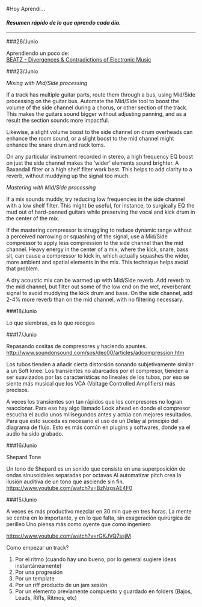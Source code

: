 #Hoy Aprendí...   

#### *Resumen rápido de lo que aprendo cada día.*
----------------


###26/Junio 

Aprendiendo un poco de:    
[BEATZ - Divergences & Contradictions of Electronic Music ](http://vimeo.com/97549389)  

###23/Junio  

*Mixing with Mid/Side processing*

If a track has multiple guitar parts, route them through a bus, using Mid/Side processing on the guitar bus. Automate the Mid/Side tool to boost the volume of the side channel during a chorus, or other section of the track. This makes the guitars sound bigger without adjusting panning, and as a result the section sounds more impactful.  

Likewise, a slight volume boost to the side channel on drum overheads can enhance the room sound, or a slight boost to the mid channel might enhance the snare drum and rack toms.   

On any particular instrument recorded in stereo, a high frequency EQ boost on just the side channel makes the ‘wider’ elements sound brighter. A Baxandall filter or a high shelf filter work best. This helps to add clarity to a reverb, without muddying up the signal too much.   
  

*Mastering with Mid/Side processing*

If a mix sounds muddy, try reducing low frequencies in the side channel with a low shelf filter. This might be useful, for instance, to surgically EQ the mud out of hard-panned guitars while preserving the vocal and kick drum in the center of the mix.

If the mastering compressor is struggling to reduce dynamic range without a perceived narrowing or squashing of the signal, use a Mid/Side compressor to apply less compression to the side channel than the mid channel. Heavy energy in the center of a mix, where the kick, snare, bass sit, can cause a compressor to kick in, which actually squashes the wider, more ambient and spatial elements in the mix. This technique helps avoid that problem.    

A dry acoustic mix can be warmed up with Mid/Side reverb. Add reverb to the mid channel, but filter out some of the low end on the wet, reverberant signal to avoid muddying the kick drum and bass. On the side channel, add 2-4% more reverb than on the mid channel, with no filtering necessary.   


###18/Junio    

Lo que siembras, es lo que recoges 


###17/Junio  

Repasando cositas de compresores y haciendo apuntes.  
http://www.soundonsound.com/sos/dec00/articles/adcompression.htm  


Los tubos tienden a añadir cierta distorsión  sonando subjetivamente similar a un Soft knee. Los transientes no abarcados por el compresor, tienden a ser suavizados por las características no lineales de los tubos, por eso se siente más musical que los VCA (Voltage Controlled Amplifiers) más precisos.   

A veces los transientes son tan rápidos que los compresores no logran reaccionar. Para eso hay algo llamado Look ahead en donde el compresor escucha el audio unos milisegundos antes y actúa con mejores resultados.  Para que esto suceda es necesario el uso de un Delay al principio del diagrama de flujo.  Esto es más común en plugins y softwares, donde ya el audio ha sido grabado.



###16/Junio  

Shepard Tone    

Un tono de Shepard es un sonido que consiste en una superposición de ondas sinusoidales separadas por octavas Al automatizar  pitch crea la ilusión auditiva de un tono que asciende sin fin.  
https://www.youtube.com/watch?v=BzNzgsAE4F0   


###15/Junio    

A veces es más productivo mezclar en 30 min que en tres horas.
La mente se centra en lo importante, y en lo que falta, sin exageración quirúrgica de perilleo 
Uno piensa más como oyente que como ingeniero      

https://www.youtube.com/watch?v=rGKJVQ7ssjM   

Como empezar un track?   

1.	Por el ritmo  (cuando hay uno bueno, por lo general sugiere ideas  instantáneamente)  
2.	Por una progresión      
3.	Por un template       
4.	Por un riff producto de un jam sesión      
5.	Por un elemento previamente compuesto y guardado en folders (Bajos, Leads, Riffs, Ritmos, etc)      



